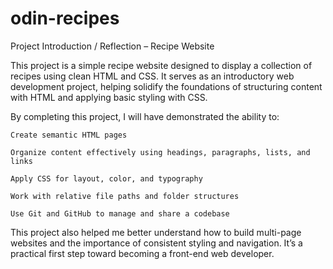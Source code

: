 # odin-recipes

Project Introduction / Reflection – Recipe Website

This project is a simple recipe website designed to display a collection of recipes using clean HTML and CSS. It serves as an introductory web development project, helping solidify the foundations of structuring content with HTML and applying basic styling with CSS.

By completing this project, I will have demonstrated the ability to:

    Create semantic HTML pages

    Organize content effectively using headings, paragraphs, lists, and links

    Apply CSS for layout, color, and typography

    Work with relative file paths and folder structures

    Use Git and GitHub to manage and share a codebase

This project also helped me better understand how to build multi-page websites and the importance of consistent styling and navigation. It’s a practical first step toward becoming a front-end web developer.